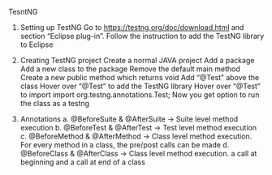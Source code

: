 TesntNG

1. Setting up TestNG
   Go to https://testng.org/doc/download.html and section “Eclipse plug-in”.
   Follow the instruction to add the TestNG library to Eclipse

2. Creating TestNG project
   Create a normal JAVA project
   Add a package
   Add a new class to the package
   Remove the default main method
   Create a new public method which returns void
   Add “@Test” above the class
   Hover over “@Test” to add the TestNG library
   Hover over “@Test” to import import org.testng.annotations.Test;
   Now you get option to run the class as a testng 

3. Annotations
   a. @BeforeSuite & @AfterSuite -> Suite level method execution
   b. @BeforeTest & @AfterTest -> Test level method execution
   c. @BeforeMethod & @AfterMethod -> Class level method execution. For every method in a class, the pre/post calls can be made
   d. @BeforeClass & @AfterClass -> Class level method execution. a call at beginning and a call at end of a class
